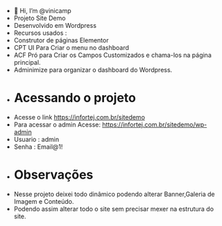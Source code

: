 - 👋 Hi, I’m @vinicamp
- Projeto Site Demo
- Desenvolvido em Wordpress
- Recursos usados : 
- Construtor de páginas Elementor
- CPT UI Para Criar o menu no dashboard
- ACF Pró para Criar os Campos Customizados e chama-los na página principal.
- Adminimize para organizar o dashboard do Wordpress.
- <h1> Acessando o projeto </h1>
- Acesse o link https://infortej.com.br/sitedemo 
- Para acessar o admin Acesse: https://infortej.com.br/sitedemo/wp-admin
- Usuario : admin
- Senha : Email@1!
- <h1>Observações </h1>
- Nesse projeto deixei todo dinâmico podendo alterar Banner,Galeria de Imagem e Conteúdo.
- Podendo assim alterar todo o site sem precisar mexer na estrutura do site. 
<!---
vinicamp/vinicamp is a ✨ special ✨ repository because its `README.md` (this file) appears on your GitHub profile.
You can click the Preview link to take a look at your changes.
--->
